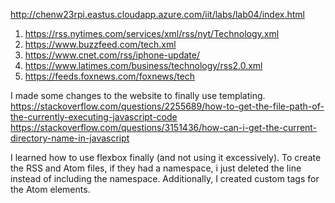 http://chenw23rpi.eastus.cloudapp.azure.com/iit/labs/lab04/index.html


1) https://rss.nytimes.com/services/xml/rss/nyt/Technology.xml
2) https://www.buzzfeed.com/tech.xml
3) https://www.cnet.com/rss/iphone-update/
4) https://www.latimes.com/business/technology/rss2.0.xml
5) https://feeds.foxnews.com/foxnews/tech


I made some changes to the website to finally use templating.
https://stackoverflow.com/questions/2255689/how-to-get-the-file-path-of-the-currently-executing-javascript-code
https://stackoverflow.com/questions/3151436/how-can-i-get-the-current-directory-name-in-javascript

I learned how to use flexbox finally (and not using it excessively). To create the RSS and Atom files, if they had a namespace, i just deleted the line instead of including the namespace. Additionally, I created custom tags for the Atom elements.